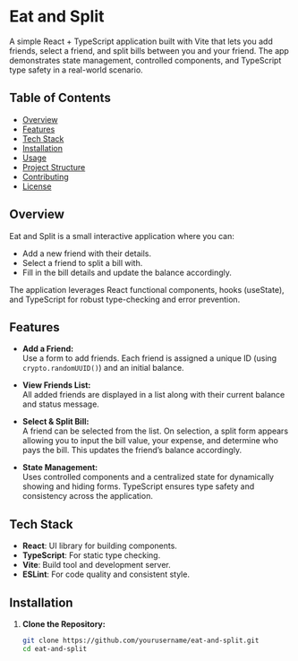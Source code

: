 # Eat and Split

A simple React + TypeScript application built with Vite that lets you add friends, select a friend, and split bills between you and your friend. The app demonstrates state management, controlled components, and TypeScript type safety in a real-world scenario.

## Table of Contents

- [Overview](#overview)
- [Features](#features)
- [Tech Stack](#tech-stack)
- [Installation](#installation)
- [Usage](#usage)
- [Project Structure](#project-structure)
- [Contributing](#contributing)
- [License](#license)

## Overview

Eat and Split is a small interactive application where you can:
- Add a new friend with their details.
- Select a friend to split a bill with.
- Fill in the bill details and update the balance accordingly.
  
The application leverages React functional components, hooks (useState), and TypeScript for robust type-checking and error prevention.

## Features

- **Add a Friend:**  
  Use a form to add friends. Each friend is assigned a unique ID (using `crypto.randomUUID()`) and an initial balance.

- **View Friends List:**  
  All added friends are displayed in a list along with their current balance and status message.

- **Select & Split Bill:**  
  A friend can be selected from the list. On selection, a split form appears allowing you to input the bill value, your expense, and determine who pays the bill. This updates the friend’s balance accordingly.

- **State Management:**  
  Uses controlled components and a centralized state for dynamically showing and hiding forms. TypeScript ensures type safety and consistency across the application.

## Tech Stack

- **React**: UI library for building components.
- **TypeScript**: For static type checking.
- **Vite**: Build tool and development server.
- **ESLint**: For code quality and consistent style.

## Installation

1. **Clone the Repository:**

   ```bash
   git clone https://github.com/yourusername/eat-and-split.git
   cd eat-and-split